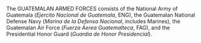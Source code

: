 The GUATEMALAN ARMED FORCES consists of the National Army of Guatemala (_Ejercito Nacional de Guatemala_, ENG), the Guatemalan National Defense Navy (_Marina de la Defensa Nacional_, includes Marines), the Guatemalan Air Force (_Fuerza Aerea Guatemalteca_, FAG), and the Presidential Honor Guard (_Guardia de Honor Presidencial_).
